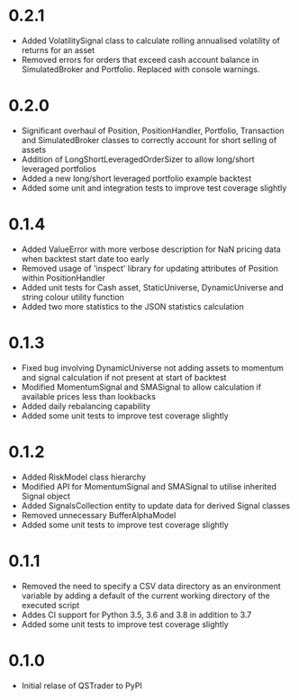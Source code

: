 # 0.2.1

* Added VolatilitySignal class to calculate rolling annualised volatility of returns for an asset
* Removed errors for orders that exceed cash account balance in SimulatedBroker and Portfolio. Replaced with console warnings.

# 0.2.0

* Significant overhaul of Position, PositionHandler, Portfolio, Transaction and SimulatedBroker classes to correctly account for short selling of assets
* Addition of LongShortLeveragedOrderSizer to allow long/short leveraged portfolios
* Added a new long/short leveraged portfolio example backtest
* Added some unit and integration tests to improve test coverage slightly

# 0.1.4

* Added ValueError with more verbose description for NaN pricing data when backtest start date too early
* Removed usage of 'inspect' library for updating attributes of Position within PositionHandler
* Added unit tests for Cash asset, StaticUniverse, DynamicUniverse and string colour utility function
* Added two more statistics to the JSON statistics calculation

# 0.1.3

* Fixed bug involving DynamicUniverse not adding assets to momentum and signal calculation if not present at start of backtest
* Modified MomentumSignal and SMASignal to allow calculation if available prices less than lookbacks
* Added daily rebalancing capability
* Added some unit tests to improve test coverage slightly

# 0.1.2

* Added RiskModel class hierarchy
* Modified API for MomentumSignal and SMASignal to utilise inherited Signal object
* Added SignalsCollection entity to update data for derived Signal classes
* Removed unnecessary BufferAlphaModel
* Added some unit tests to improve test coverage slightly

# 0.1.1

* Removed the need to specify a CSV data directory as an environment variable by adding a default of the current working directory of the executed script
* Addes CI support for Python 3.5, 3.6 and 3.8 in addition to 3.7
* Added some unit tests to improve test coverage slightly

# 0.1.0

* Initial relase of QSTrader to PyPI
